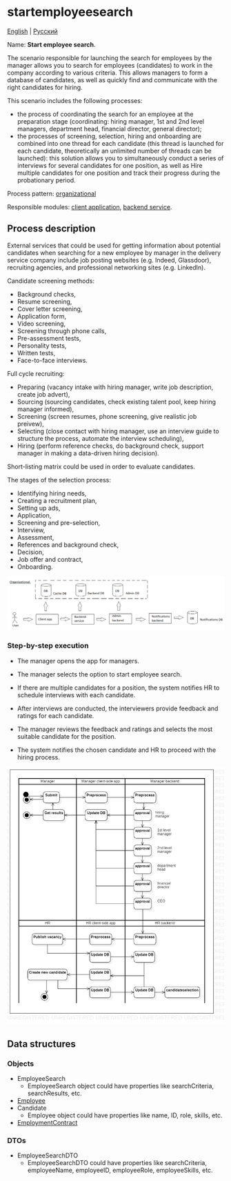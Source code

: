 # startemployeesearch

[English](startemployeesearch.md) | [Русский](startemployeesearch.ru.md)

Name: **Start employee search**.

The scenario responsible for launching the search for employees by the manager allows you to search for employees (candidates) to work in the company according to various criteria.
This allows managers to form a database of candidates, as well as quickly find and communicate with the right candidates for hiring.

This scenario includes the following processes:
- the process of coordinating the search for an employee at the preparation stage (coordinating: hiring manager, 1st and 2nd level managers, department head, financial director, general director);
- the processes of screening, selection, hiring and onboarding are combined into one thread for each candidate (this thread is launched for each candidate, theoretically an unlimited number of threads can be launched): this solution allows you to simultaneously conduct a series of interviews for several candidates for one position, as well as Hire multiple candidates for one position and track their progress during the probationary period.

Process pattern: [organizational](../../processpatterns/organizational.md)

Responsible modules: [client application](../../frontend/managerclient.md), [backend service](../../backend/managerbackend.md).

## Process description

External services that could be used for getting information about potential candidates when searching for a new employee by manager in the delivery service company include job posting websites (e.g. Indeed, Glassdoor), recruiting agencies, and professional networking sites (e.g. LinkedIn).

Candidate screening methods: 
- Background checks,
- Resume screening,
- Cover letter screening,
- Application form,
- Video screening,
- Screening through phone calls,
- Pre-assessment tests,
- Personality tests,
- Written tests,
- Face-to-face interviews.

Full cycle recruiting: 
- Preparing (vacancy intake with hiring manager, write job description, create job advert),
- Sourcing (sourcing candidates, check existing talent pool, keep hiring manager informed),
- Screening (screen resumes, phone screening, give realistic job preivew),
- Selecting (close contact with hiring manager, use an interview guide to structure the process, automate the interview scheduling),
- Hiring (perform reference checks, do background check, support manager in making a data-driven hiring decision).

Short-listing matrix could be used in order to evaluate candidates.

The stages of the selection process: 
- Identifying hiring needs,
- Creating a recruitment plan,
- Setting up ads,
- Application,
- Screening and pre-selection,
- Interview,
- Assessment,
- References and background check,
- Decision,
- Job offer and contract,
- Onboarding.

![organizational_overall](../../img/organizational_overall.png)

### Step-by-step execution

- The manager opens the app for managers.
- The manager selects the option to start employee search.

- If there are multiple candidates for a position, the system notifies HR to schedule interviews with each candidate.
- After interviews are conducted, the interviewers provide feedback and ratings for each candidate.
- The manager reviews the feedback and ratings and selects the most suitable candidate for the position.
- The system notifies the chosen candidate and HR to proceed with the hiring process.

![manager.startemployeesearch](../../img/activitydiagrams/manager.startemployeesearch.png)

## Data structures

### Objects

- EmployeeSearch
    - EmployeeSearch object could have properties like searchCriteria, searchResults, etc. 
- [Employee](https://github.com/alexeysp11/workflow-lib/blob/main/src/Models/Business/InformationSystem/Employee.cs)
- Candidate
    - Employee object could have properties like name, ID, role, skills, etc. 
- [EmploymentContract](https://github.com/alexeysp11/workflow-lib/blob/main/src/Models/Business/BusinessDocuments/EmploymentContract.cs)

### DTOs

- EmployeeSearchDTO
    - EmployeeSearchDTO could have properties like searchCriteria, employeeName, employeeID, employeeRole, employeeSkills, etc.
